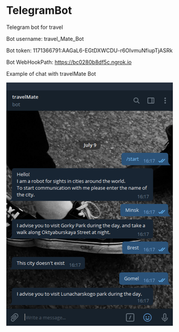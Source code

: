 # TelegramBot
Telegram bot for travel

Bot username: travel_Mate_Bot

Bot token: 1171366791:AAGaL6-EGtDXWCDU-r6OIvmuNfiupTjASRk

Bot WebHookPath: https://bc0280b8df5c.ngrok.io

Example of chat with travelMate Bot

![Screenshot](https://github.com/svetaukiyo/TelegramBot/raw/master/src/main/resources/IMG_20200709_171425.png)

